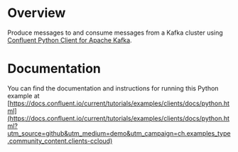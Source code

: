 # Overview
  
Produce messages to and consume messages from a Kafka cluster using [Confluent Python Client for Apache Kafka](https://github.com/confluentinc/confluent-kafka-python).

# Documentation

You can find the documentation and instructions for running this Python example at [https://docs.confluent.io/current/tutorials/examples/clients/docs/python.html](https://docs.confluent.io/current/tutorials/examples/clients/docs/python.html?utm_source=github&utm_medium=demo&utm_campaign=ch.examples_type.community_content.clients-ccloud)
